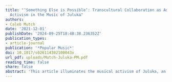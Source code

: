 ```yaml
---
title: "‘Something Else is Possible’: Transcultural Collaboration as Anti-Apartheid
  Activism in the Music of Juluka"
authors:
- Caleb Mutch
date: '2021-12-01'
publishDate: '2024-09-25T18:48:38.236352Z'
publication_types:
- article-journal
publication: '*Popular Music*'
doi: 10.1017/s026114302100043x
url_pdf: uploads/Mutch-Juluka-PM.pdf
reading_time: false
share: false
abstract: 'This article illuminates the musical activism of Juluka, an interracial South African band active in the late 1970s through the mid-1980s. Its analyses of three songs focus on intersections between Western popular music and a Zulu song genre called maskanda. By examining these cross-cultural interactions in the domains of harmonic progressions, formal structures and metric and rhythmic organisation, I demonstrate that the artistic fruitfulness of the band’s collaboration was a powerful rebuke to the government’s apartheid ideology, which sought to segregate not just people, but even their artistic expressions.'
---
```

